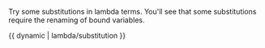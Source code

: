 Try some substitutions in lambda terms. You'll see that some substitutions require the renaming of bound variables.

{{ dynamic | lambda/substitution }}